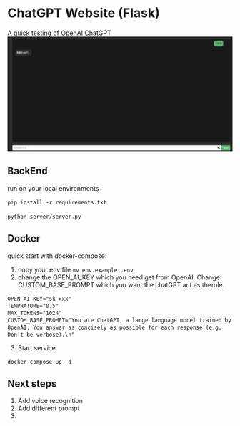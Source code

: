 ﻿# ChatGPT Website (Flask)

A quick testing of OpenAI ChatGPT
![screenshot](demo.png)

## BackEnd
run on your local environments

```shell
pip install -r requirements.txt

python server/server.py
```

## Docker
quick start with docker-compose: 

1. copy your env file
` mv env.example .env `
2. change the OPEN_AI_KEY which you need get from OpenAI. Change CUSTOM_BASE_PROMPT which you want the chatGPT act as therole.

```text
OPEN_AI_KEY="sk-xxx"
TEMPRATURE="0.5"
MAX_TOKENS="1024"
CUSTOM_BASE_PROMPT="You are ChatGPT, a large language model trained by OpenAI. You answer as concisely as possible for each response (e.g. Don't be verbose).\n"
```

3. Start service

```shell
docker-compose up -d 
```

## Next steps

1. Add voice recognition
2. Add different prompt 
3.
